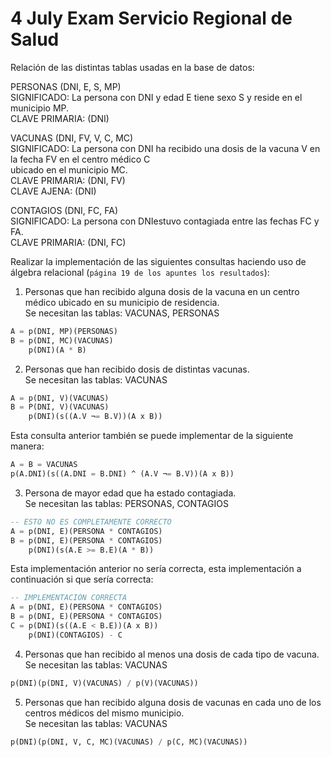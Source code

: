 # 4 July Exam Servicio Regional de Salud

Relación de las distintas tablas usadas en la base de datos:

PERSONAS (DNI, E, S, MP)\
SIGNIFICADO: La persona con DNI y edad E tiene sexo S y reside en el municipio MP.\
CLAVE PRIMARIA: (DNI)

VACUNAS (DNI, FV, V, C, MC)\
SIGNIFICADO: La persona con DNI ha recibido una dosis de la vacuna V en la fecha FV en el centro médico C\
ubicado en el municipio MC.\
CLAVE PRIMARIA: (DNI, FV) \
CLAVE AJENA: (DNI)

CONTAGIOS (DNI, FC, FA)\
SIGNIFICADO: La persona con DNIestuvo contagiada entre las fechas FC y FA.\
CLAVE PRIMARIA: (DNI, FC)

Realizar la implementación de las siguientes consultas haciendo uso de álgebra relacional (`página 19 de los apuntes
los resultados`):

1. Personas que han recibido alguna dosis de la vacuna en un centro médico ubicado en su municipio de residencia.\
Se necesitan las tablas: VACUNAS, PERSONAS
```sql
A = p(DNI, MP)(PERSONAS)
B = p(DNI, MC)(VACUNAS)
    p(DNI)(A * B)
```

2. Personas que han recibido dosis de distintas vacunas.\
Se necesitan las tablas: VACUNAS
```sql
A = p(DNI, V)(VACUNAS)
B = P(DNI, V)(VACUNAS)
    p(DNI)(s((A.V ¬= B.V))(A x B))
```

Esta consulta anterior también se puede implementar de la siguiente manera:
```sql
A = B = VACUNAS
p(A.DNI)(s((A.DNI = B.DNI) ^ (A.V ¬= B.V))(A x B))
```

3. Persona de mayor edad que ha estado contagiada.\
Se necesitan las tablas: PERSONAS, CONTAGIOS
```sql
-- ESTO NO ES COMPLETAMENTE CORRECTO
A = p(DNI, E)(PERSONA * CONTAGIOS)
B = p(DNI, E)(PERSONA * CONTAGIOS)
    p(DNI)(s(A.E >= B.E)(A * B))
```

Esta implementación anterior no sería correcta, esta implementación a continuación si que sería correcta:
```sql
-- IMPLEMENTACIÓN CORRECTA
A = p(DNI, E)(PERSONA * CONTAGIOS)
B = p(DNI, E)(PERSONA * CONTAGIOS)
C = p(DNI)(s((A.E < B.E))(A x B))
    p(DNI)(CONTAGIOS) - C
```

4. Personas que han recibido al menos una dosis de cada tipo de vacuna.\
Se necesitan las tablas: VACUNAS
```sql
p(DNI)(p(DNI, V)(VACUNAS) / p(V)(VACUNAS))
```

5. Personas que han recibido alguna dosis de vacunas en cada uno de los centros médicos del mismo municipio.\
Se necesitan las tablas: VACUNAS
```sql
p(DNI)(p(DNI, V, C, MC)(VACUNAS) / p(C, MC)(VACUNAS))
```
